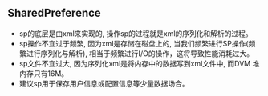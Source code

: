## SharedPreference

* sp的底层是由xml来实现的, 操作sp的过程就是xml的序列化和解析的过程。 
* sp操作不宜过于频繁, 因为xml是存储在磁盘上的, 当我们频繁进行SP操作(频繁进行序列化与解析), 相当于频繁进行I/O的操作，这将导致性能消耗过大。
* sp文件不宜过大, 因为序列化xml是将内存中的数据写到xml文件中, 而DVM 堆内存只有16M。
* 建议sp用于保存用户信息或配置信息等少量数据场合。
